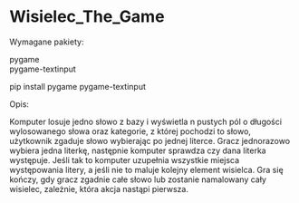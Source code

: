 # Wisielec_The_Game


Wymagane pakiety:

pygame\
pygame-textinput

pip install pygame pygame-textinput

Opis:

Komputer losuje jedno słowo z bazy i wyświetla n pustych pól o długości wylosowanego słowa oraz kategorie, z której pochodzi to słowo, użytkownik zgaduje słowo wybierając po jednej literce. Gracz jednorazowo wybiera jedna literkę, następnie komputer sprawdza czy dana literka występuje. Jeśli tak to komputer uzupełnia wszystkie miejsca występowania litery, a jeśli nie to maluje kolejny element wisielca. Gra się kończy, gdy gracz zgadnie całe słowo lub zostanie namalowany cały wisielec, zależnie, która akcja nastąpi pierwsza. 

